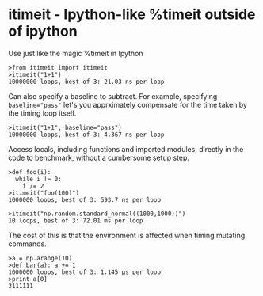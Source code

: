 itimeit - Ipython-like %timeit outside of ipython
=================================================

Use just like the magic %timeit in Ipython

    >from itimeit import itimeit
    >itimeit("1+1")
    10000000 loops, best of 3: 21.03 ns per loop

Can also specify a baseline to subtract. For example,
specifying `baseline="pass"` let's you apprximately compensate
for the time taken by the timing loop itself.

    >itimeit("1+1", baseline="pass")
    10000000 loops, best of 3: 4.367 ns per loop

Access locals, including functions and imported modules,
directly in the code to benchmark, without a cumbersome
setup step.

    >def foo(i):
      while i != 0:
        i /= 2
    >itimeit("foo(100)")
    1000000 loops, best of 3: 593.7 ns per loop

    >itimeit("np.random.standard_normal((1000,1000))")
    10 loops, best of 3: 72.01 ms per loop

The cost of this is that the environment is affected
when timing mutating commands.

    >a = np.arange(10)
    >def bar(a): a += 1
    1000000 loops, best of 3: 1.145 µs per loop
    >print a[0]
    3111111
